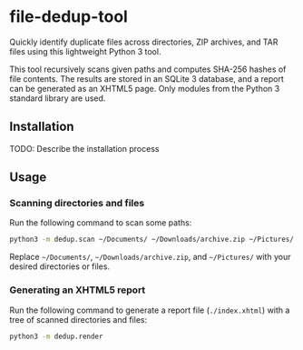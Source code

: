 # file-dedup-tool

Quickly identify duplicate files across directories, ZIP archives, and TAR files using this lightweight Python 3 tool.

This tool recursively scans given paths and computes SHA-256 hashes of file contents.
The results are stored in an SQLite 3 database, and a report can be generated as an XHTML5 page.
Only modules from the Python 3 standard library are used.

## Installation

TODO: Describe the installation process

## Usage

### Scanning directories and files

Run the following command to scan some paths:
```sh
python3 -m dedup.scan ~/Documents/ ~/Downloads/archive.zip ~/Pictures/
```
Replace `~/Documents/`, `~/Downloads/archive.zip`, and `~/Pictures/` with your desired directories or files.

### Generating an XHTML5 report

Run the following command to generate a report file (`./index.xhtml`) with a tree of scanned directories and files:
```sh
python3 -m dedup.render
```

